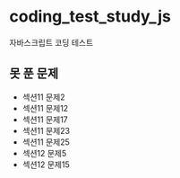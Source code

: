 # coding_test_study_js

자바스크립트 코딩 테스트

## 못 푼 문제

- 섹션11 문제2
- 섹션11 문제12
- 섹션11 문제17
- 섹션11 문제23
- 섹션11 문제25
- 섹션12 문제5
- 섹션12 문제15
